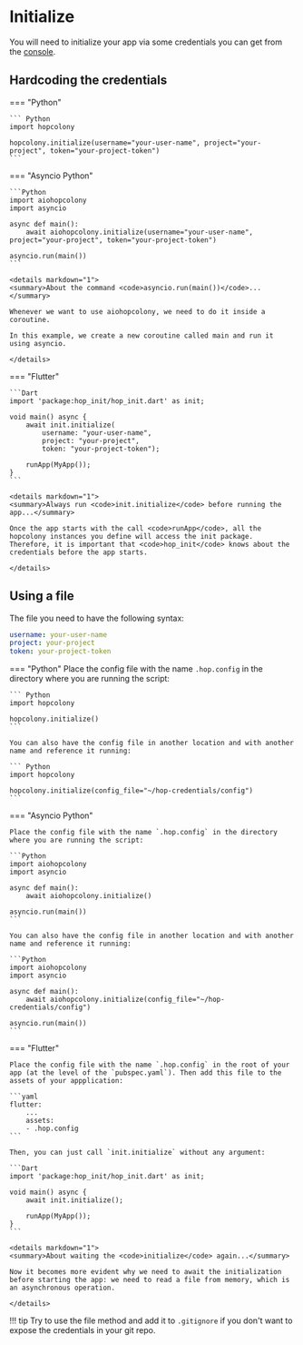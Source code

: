 # Initialize

You will need to initialize your app via some credentials you can get from the [console](https://console.hopcolony.io).

## Hardcoding the credentials

=== "Python"

    ``` Python
    import hopcolony

    hopcolony.initialize(username="your-user-name", project="your-project", token="your-project-token")
    ```

=== "Asyncio Python"

    ```Python
    import aiohopcolony
    import asyncio

    async def main():
        await aiohopcolony.initialize(username="your-user-name", project="your-project", token="your-project-token")
    
    asyncio.run(main())
    ```

    <details markdown="1">
    <summary>About the command <code>asyncio.run(main())</code>...</summary>

    Whenever we want to use aiohopcolony, we need to do it inside a coroutine.
    
    In this example, we create a new coroutine called main and run it using asyncio.

    </details>

=== "Flutter"

    ```Dart
    import 'package:hop_init/hop_init.dart' as init;

    void main() async {
        await init.initialize(
            username: "your-user-name",
            project: "your-project",
            token: "your-project-token");

        runApp(MyApp());
    }
    ```

    <details markdown="1">
    <summary>Always run <code>init.initialize</code> before running the app...</summary>

    Once the app starts with the call <code>runApp</code>, all the hopcolony instances you define will access the init package. Therefore, it is important that <code>hop_init</code> knows about the credentials before the app starts. 

    </details>

## Using a file

The file you need to have the following syntax:

```yaml
username: your-user-name
project: your-project
token: your-project-token
```

=== "Python"
    Place the config file with the name `.hop.config` in the directory where you are running the script:


    ``` Python
    import hopcolony

    hopcolony.initialize()
    ```

    You can also have the config file in another location and with another name and reference it running:

    ``` Python
    import hopcolony

    hopcolony.initialize(config_file="~/hop-credentials/config")
    ```

=== "Asyncio Python"

    Place the config file with the name `.hop.config` in the directory where you are running the script:

    ```Python
    import aiohopcolony
    import asyncio

    async def main():
        await aiohopcolony.initialize()
    
    asyncio.run(main())
    ```

    You can also have the config file in another location and with another name and reference it running:

    ```Python
    import aiohopcolony
    import asyncio

    async def main():
        await aiohopcolony.initialize(config_file="~/hop-credentials/config")
    
    asyncio.run(main())
    ```

=== "Flutter"

    Place the config file with the name `.hop.config` in the root of your app (at the level of the `pubspec.yaml`). Then add this file to the assets of your appplication:

    ```yaml
    flutter:
        ...
        assets:
        - .hop.config
    ```

    Then, you can just call `init.initialize` without any argument:

    ```Dart
    import 'package:hop_init/hop_init.dart' as init;

    void main() async {
        await init.initialize();

        runApp(MyApp());
    }
    ```

    <details markdown="1">
    <summary>About waiting the <code>initialize</code> again...</summary>

    Now it becomes more evident why we need to await the initialization before starting the app: we need to read a file from memory, which is an asynchronous operation.

    </details>

!!! tip
    Try to use the file method and add it to `.gitignore` if you don't want to expose the credentials in your git repo.